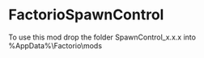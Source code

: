 # FactorioSpawnControl
To use this mod drop the folder SpawnControl_x.x.x into %AppData%\Factorio\mods
